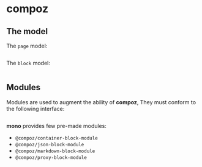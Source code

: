 # compoz

## The model

The `page` model:

```
```

The `block` model:

```
```

## Modules

Modules are used to augment the ability of **compoz**,
They must conform to the following interface:

```
```

**mono** provides few pre-made modules:

- `@compoz/container-block-module`
- `@compoz/json-block-module`
- `@compoz/markdown-block-module`
- `@compoz/proxy-block-module`
